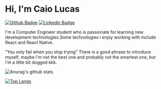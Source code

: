 # Hi, I'm Caio Lucas

[![Github Badge](https://img.shields.io/badge/-Github-000?style=flat-square&logo=Github&logoColor=white&link=https://github.com/fagnerpsantos)](https://github.com/caiolucasb)
[![Linkedin Badge](https://img.shields.io/badge/-LinkedIn-blue?style=flat-square&logo=Linkedin&logoColor=white&link=https://www.linkedin.com/in/fagnerpsantos/)](https://www.linkedin.com/in/caio-maia-3919a01b4)

I'm a Computer Engineer student who is passionate for learning new development technologies.Some technologies i enjoy working with include React and React Native.

"You only fail when you stop trying" There is a good phrase to introduce myself, maybe i'm not the best one and probably not the smartest one, but i'm a little bit dogged kkk.

![Anurag's github stats](https://github-readme-stats.vercel.app/api?username=caiolucasb&show_icons=true&theme=synthwave)

[![Top Langs](https://github-readme-stats.vercel.app/api/top-langs/?username=caiolucasb&theme=synthwave&layout=compact)](https://github.com/caiolucasb/github-readme-stats)
